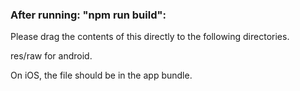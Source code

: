 ### After running: "npm run build":
Please drag the contents of this directly to the following directories.

res/raw for android.

On iOS, the file should be in the app bundle.